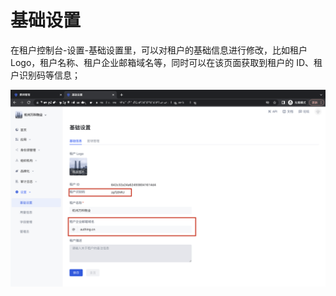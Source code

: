 # 基础设置

<LastUpdated/>

在租户控制台-设置-基础设置里，可以对租户的基础信息进行修改，比如租户 Logo，租户名称、租户企业邮箱域名等，同时可以在该页面获取到租户的 ID、租户识别码等信息；

![62](./images/62.png)
